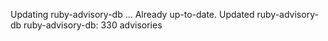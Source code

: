 Updating ruby-advisory-db ...
Already up-to-date.
Updated ruby-advisory-db
ruby-advisory-db: 330 advisories
